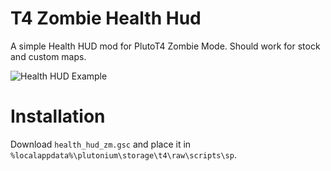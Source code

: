 # T4 Zombie Health Hud
A simple Health HUD mod for PlutoT4 Zombie Mode. Should work for stock and custom maps.

![Health HUD Example](http://xytox-dominion.tplinkdns.com:2005/home/Xycotic%20Storage/Images/t4_health_hud_example.jpg)

# Installation
Download `health_hud_zm.gsc` and place it in `%localappdata%\plutonium\storage\t4\raw\scripts\sp`. 
